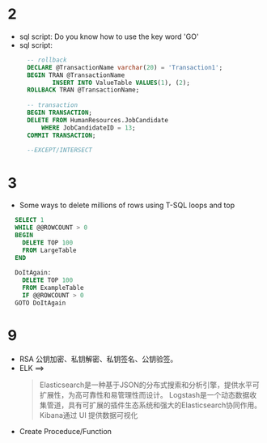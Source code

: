 # 2
* sql script: Do you know how to use the key word 'GO'
* sql script: 
  ``` sql
    -- rollback
    DECLARE @TransactionName varchar(20) = 'Transaction1';  
    BEGIN TRAN @TransactionName  
           INSERT INTO ValueTable VALUES(1), (2);  
    ROLLBACK TRAN @TransactionName;  
    
    -- transaction
    BEGIN TRANSACTION;   
    DELETE FROM HumanResources.JobCandidate  
        WHERE JobCandidateID = 13;   
    COMMIT TRANSACTION;   
    
    --EXCEPT/INTERSECT
  ```
# 3
* Some ways to delete millions of rows using T-SQL loops and top
``` sql
  SELECT 1
  WHILE @@ROWCOUNT > 0
  BEGIN
    DELETE TOP 100
    FROM LargeTable
  END
  
  DoItAgain:
    DELETE TOP 100
    FROM ExampleTable
    IF @@ROWCOUNT > 0
  GOTO DoItAgain
```
# 9 
* RSA 公钥加密、私钥解密、私钥签名、公钥验签。
* ELK ==> 
  > Elasticsearch是一种基于JSON的分布式搜索和分析引擎，提供水平可扩展性，为高可靠性和易管理性而设计。
  > Logstash是一个动态数据收集管道，具有可扩展的插件生态系统和强大的Elasticsearch协同作用。
  > Kibana通过 UI 提供数据可视化
* Create Proceduce/Function
   
